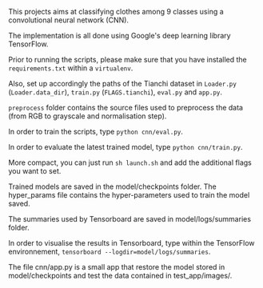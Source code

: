This projects aims at classifying clothes among 9 classes using a convolutional neural network (CNN).

The implementation is all done using Google's deep learning library TensorFlow.

Prior to running the scripts, please make sure that you have installed the `requirements.txt` within a `virtualenv`.

Also, set up accordingly the paths of the Tianchi dataset in `Loader.py` (`Loader.data_dir`), `train.py` (`FLAGS.tianchi`), `eval.py` and `app.py`.

`preprocess` folder contains the source files used to preprocess the data (from RGB to grayscale and normalisation step).

In order to train the scripts, type `python cnn/eval.py`.

In order to evaluate the latest trained model, type `python cnn/train.py`.

More compact, you can just run `sh launch.sh` and add the additional flags you want to set.

Trained models are saved in the model/checkpoints folder. The hyper_params file contains the hyper-parameters used to train the model saved.

The summaries used by Tensorboard are saved in model/logs/summaries folder.

In order to visualise the results in Tensorboard, type within the TensorFlow environnement, `tensorboard --logdir=model/logs/summaries`.

The file cnn/app.py is a small app that restore the model stored in model/checkpoints and test the data contained in test_app/images/.